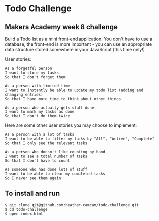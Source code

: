 # Todo Challenge

## Makers Academy week 8 challenge

Build a Todo list as a mini front-end application. You don't have to use a database, the front-end is more important - you can use an appropriate data structure stored somewhere in your JavaScript (this time only!)

User stories:

```
As a forgetful person
I want to store my tasks
So that I don't forget them

As a person with limited time
I want to instantly be able to update my todo list (adding and changing entries)
So that I have more time to think about other things

As a person who actually gets stuff done
I want to mark my tasks as done
So that I don't do them twice
```

Here are some other user stories you may choose to implement:

```
As a person with a lot of tasks
I want to be able to filter my tasks by "All", "Active", "Complete"
So that I only see the relevant tasks

As a person who doesn't like counting by hand
I want to see a total number of tasks
So that I don't have to count

As someone who has done lots of stuff
I want to be able to clear my completed tasks
So I never see them again
```

## To install and run
```
$ git clone git@github.com:heather-camcam/todo-challenge.git
$ cd todo-challenge
$ open index.html
```
